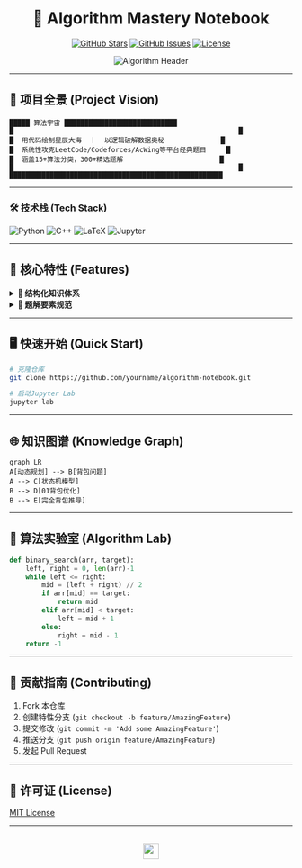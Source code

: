 <!-- 顶部动态徽章 -->
<div align="center">

# 🚀 Algorithm Mastery Notebook

[![GitHub Stars](https://img.shields.io/github/stars/StayOne1/Notes?style=for-the-badge&logo=starship&color=00ffff&logoColor=white)](https://github.com/StayOne1/Notes/stargazers)
[![GitHub Issues](https://img.shields.io/github/issues/StayOne1/algorithm-notebook?style=for-the-badge&logo=telegram&color=7b42f5)](https://github.com/StayOne1/Notes/issues)
[![License](https://img.shields.io/badge/license-MIT-%23007bff?style=for-the-badge&logo=open-source-initiative)](https://github.com/StayOne1/Notes/tree/main/LICENSE)

![Algorithm Header](https://raw.githubusercontent.com/StayOne1/Notes/tree/main/assets/header.svg)

</div>

---

## 🌌 项目全景 (Project Vision)
```text
█████ 算法宇宙 ████████████████████████████
█                                                        █
█  用代码绘制星辰大海  丨  以逻辑破解数据奥秘              █
█  系统性攻克LeetCode/Codeforces/AcWing等平台经典题目     █
█  涵盖15+算法分类，300+精选题解                        █
█                                                        █
█████████████████████████████████████████████████████
```

---

### 🛠️ 技术栈 (Tech Stack)
<p align="left">
  <img src="https://img.shields.io/badge/Python-3776AB?style=flat-square&logo=python&logoColor=white" alt="Python">
  <img src="https://img.shields.io/badge/C++-00599C?style=flat-square&logo=c%2B%2B&logoColor=white" alt="C++">
  <img src="https://img.shields.io/badge/LaTeX-008080?style=flat-square&logo=latex&logoColor=white" alt="LaTeX">
  <img src="https://img.shields.io/badge/Jupyter Notebook-F37626?style=flat-square&logo=jupyter&logoColor=white" alt="Jupyter">
</p>

---

## 🧠 核心特性 (Features)
<details>
<summary><strong>📂 结构化知识体系</strong></summary>

```bash
├── 数据结构
│   ├── 链表
│   ├── 树与图
│   └── 高级数据结构
├── 算法范式
│   ├── 分治策略
│   ├── 动态规划
│   └── 贪心算法
└── 专项突破
    ├── 位运算技巧
    ├── 几何问题
    └── 数学方法
```
</details>

<details>
<summary><strong>🎯 题解要素规范</strong></summary>

每篇题解包含：
```markdown
- 复杂度分析
- 多种解法对比
- 测试用例设计
- 可视化推导
- 相关题目延伸
```
</details>

---

## 🖥️ 快速开始 (Quick Start)
```bash
# 克隆仓库
git clone https://github.com/yourname/algorithm-notebook.git

# 启动Jupyter Lab
jupyter lab
```

---

## 🌐 知识图谱 (Knowledge Graph)
```mermaid
graph LR
A[动态规划] --> B[背包问题]
A --> C[状态机模型]
B --> D[01背包优化]
B --> E[完全背包推导]
```

---

## 🧪 算法实验室 (Algorithm Lab)
```python
def binary_search(arr, target):
    left, right = 0, len(arr)-1
    while left <= right:
        mid = (left + right) // 2
        if arr[mid] == target:
            return mid
        elif arr[mid] < target:
            left = mid + 1
        else:
            right = mid - 1
    return -1
```

---

## 🤝 贡献指南 (Contributing)
1. Fork 本仓库
2. 创建特性分支 (`git checkout -b feature/AmazingFeature`)
3. 提交修改 (`git commit -m 'Add some AmazingFeature'`)
4. 推送分支 (`git push origin feature/AmazingFeature`)
5. 发起 Pull Request

---

## 📜 许可证 (License)
[MIT License](LICENSE)

---

<div align="center">
<br>
<a href="https://github.com/yourname/algorithm-notebook">
  <img src="https://forthebadge.com/images/badges/built-with-science.svg" height="28">
</a>
</div>